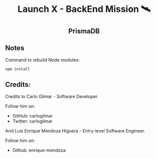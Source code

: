 <h1 align="center"> Launch X - BackEnd Mission 🛰️ </h1>

<h2 align="center">
    PrismaDB
</h2>

## Notes

Command to rebuild Node modules:

```
npm install
```

## Credits:

Credits to Carlo Gilmar - Software Developer.

Follow him on:

- GitHub: carlogilmar
- Twitter: carlogilmar

And Luis Enrique Mendoza Higuera - Entry-level Software Engineer.

Follow him on:

- Github: enrique-mendoza
